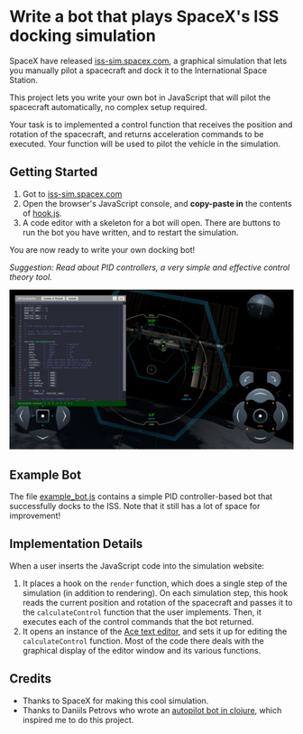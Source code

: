 # Write a bot that plays SpaceX's ISS docking simulation

SpaceX have released [iss-sim.spacex.com](https://iss-sim.spacex.com/),
a graphical simulation that lets you manually pilot a spacecraft and dock it to the International Space Station.

This project lets you write your own bot in JavaScript that will pilot the spacecraft automatically,
no complex setup required.

Your task is to implemented a control function that receives the position and rotation of the spacecraft,
and returns acceleration commands to be executed. Your function will be used to pilot the vehicle in the simulation.

## Getting Started

1. Got to [iss-sim.spacex.com](https://iss-sim.spacex.com/)
2. Open the browser's JavaScript console, and **copy-paste in** the contents of [hook.js](https://raw.githubusercontent.com/andrey-leshenko/ISSDockingBotGame/master/hook.js).
3. A code editor with a skeleton for a bot will open. There are buttons to run the bot you have written, and to restart the simulation.

You are now ready to write your own docking bot!

_Suggestion: Read about PID controllers, a very simple and effective control theory tool._


![Bot editor screenshot](https://github.com/andrey-leshenko/ISSDockingBotGame/blob/master/screenshot.png)

## Example Bot

The file [example_bot.js](https://github.com/andrey-leshenko/ISSDockingBotGame/blob/master/example_bot.js)
contains a simple PID controller-based bot that successfully docks to the ISS.
Note that it still has a lot of space for improvement!

## Implementation Details

When a user inserts the JavaScript code into the simulation website:

1. It places a hook on the `render` function, which does a single step of the simulation (in addition to rendering).
   On each simulation step, this hook reads the current position and rotation of the spacecraft and passes it to the `calculateControl` function that the user implements.
   Then, it executes each of the control commands that the bot returned.
2. It opens an instance of the [Ace text editor](https://ace.c9.io/), and sets it up for editing the `calculateControl` function.
   Most of the code there deals with the graphical display of the editor window and its various functions.

## Credits

- Thanks to SpaceX for making this cool simulation.
- Thanks to Daniils Petrovs who wrote an [autopilot bot in clojure](https://github.com/DaniruKun/spacex-iss-docking-sim-autopilot),
  which inspired me to do this project.
